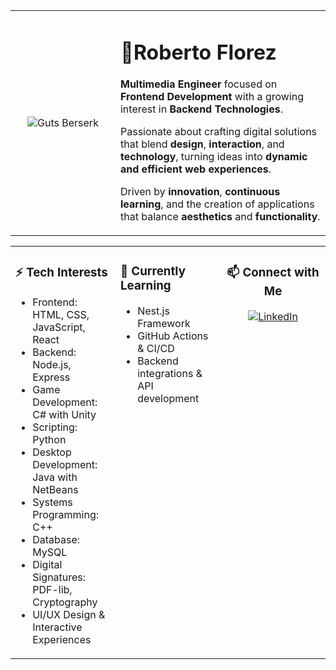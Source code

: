<table>
  <tr>
    <!-- Columna Izquierda (Imagen) -->
    <td width="30%" align="center">
      <img src="https://github.com/user-attachments/assets/e1f09103-8f98-4595-bfaf-06609bfed874"
           alt="Guts Berserk">
    </td>
    <!-- Columna Derecha (Texto) -->
    <td width="60%" valign="top" align="left">
      <h1>🐺Roberto Florez</h1>
      <p><strong>Multimedia Engineer</strong> focused on <strong>Frontend Development</strong> with a growing interest in <strong>Backend Technologies</strong>.</p>
      <p>Passionate about crafting digital solutions that blend <strong>design</strong>, <strong>interaction</strong>, and <strong>technology</strong>, turning ideas into <strong>dynamic and efficient web experiences</strong>.</p>
      <p>Driven by <strong>innovation</strong>, <strong>continuous learning</strong>, and the creation of applications that balance <strong>aesthetics</strong> and <strong>functionality</strong>.</p>
    </td>
  </tr>
</table>

<div align="center">
  <table>
    <tr>
      <!-- Columna 1 -->
      <td width="33%" valign="top">
        <h3>⚡ Tech Interests</h3>
        <ul>
          <li>Frontend: HTML, CSS, JavaScript, React</li>
          <li>Backend: Node.js, Express</li>
          <li>Game Development: C# with Unity</li>
          <li>Scripting: Python</li>
          <li>Desktop Development: Java with NetBeans</li>
          <li>Systems Programming: C++</li>
          <li>Database: MySQL</li>
          <li>Digital Signatures: PDF-lib, Cryptography</li>
          <li>UI/UX Design & Interactive Experiences</li>
        </ul>
      </td>

  <!-- Columna 2 -->
  <td width="33%" valign="top">
    <h3>🌱 Currently Learning</h3>
    <ul>
      <li>Nest.js Framework</li>
      <li>GitHub Actions & CI/CD</li>
      <li>Backend integrations & API development</li>
    </ul>
  </td>

  <!-- Columna 3 -->
  <td width="33%" valign="top" align="center">
    <h3>📫 Connect with Me</h3>
    <p>
      <a href="www.linkedin.com/in/roberto-david-florez-bernal-a4369b35b">
        <img src="https://img.shields.io/badge/LinkedIn-0A66C2?style=for-the-badge&logo=linkedin&logoColor=white" alt="LinkedIn"/>
      </a>
    </p>
  </td>
  </tr>

  </table>
</div>


